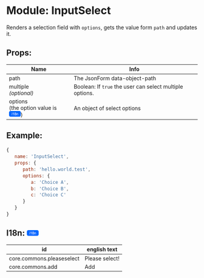 # Module: InputSelect
Renders a selection field with `options`, gets the value form `path` and updates it.

## Props:

Name                                                                                                      | Info
--------------------------------------------------------------------------------------------------------- | --------------------------------------------------------
path                                                                                                      | The JsonForm data-object-path
multiple<br/>*(optional)*                                                                                 | Boolean: If `true` the user can select multiple options.
options<br/>(the option value is <a href="../../i18n.md"><img src="../../img/i18n.png" height="15"/></a>) | An object of select options

## Example:

```js
{
   name: 'InputSelect',
   props: {
      path: 'hello.world.test',
      options: {
         a: 'Choice A',
         b: 'Choice B',
         c: 'Choice C'
      }
   }
}
```

## I18n: <a href="../../i18n.md"><img src="../../img/i18n.png" height="15"/></a>

id                        | english text
------------------------- | --------------
core.commons.pleaseselect | Please select!
core.commons.add          | Add
